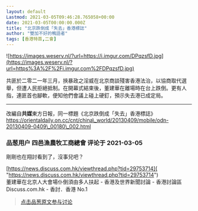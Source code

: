 ```yaml
---
layout: default
Lastmod: 2021-03-05T09:46:28.765058+00:00
date: 2021-03-05T00:00:00.000Z
title: "北京跌倒成「失去」香港標誌"
author: "雙加不好的鴨語者"
tags: [香港特首,二會]
---
```


![https://images.weserv.nl/?url=https://i.imgur.com/DPqzsfD.jpg](https://images.weserv.nl/?url=https%3A%2F%2Fi.imgur.com%2FDPqzsfD.jpg)  
  
共匪於二零二一年三月，挾暴政之淫威在北京商談殘害香港法治，以協商取代選舉，但遭人民拒絕抵制。在開幕式結束後，董建華在離場時在台上跌倒。更有人指，連匪首也腳軟，便知他們會議上碰上硬釘，預示失去港已成定局。  

* * *

  
改編自**共媒**東方日報，同一標題《北京跌倒成「失去」香港標誌》  
[https://orientaldaily.on.cc/cnt/china\_world/20130409/mobile/odn-20130409-0409\_00180\_002.html  
]( "https://orientaldaily.on.cc/cnt/china_world/20130409/mobile/odn-20130409-0409_00180_002.html")

            
### 品葱用户 **四邑漁農牧工商總會** 评论于 2021-03-05
        
剛剛也在翔討看到了，沒事兒吧？  
  
[https://news.discuss.com.hk/viewthread.php?tid=29753714]( "https://news.discuss.com.hk/viewthread.php?tid=29753714")  
董建華在北京人大會場仆倒須由多人扶起 - 香港及世界新聞討論 - 香港討論區 Discuss.com.hk - 香討．香港 No.1
        






> [点击品葱原文参与讨论](https://pincong.rocks/article/30118)


